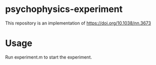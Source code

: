 # psychophysics-experiment
This repository is an implementation of https://doi.org/10.1038/nn.3673

# Usage
Run experiment.m to start the experiment.
